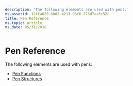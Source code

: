 ```yaml
---
description: 'The following elements are used with pens:'
ms.assetid: 12ffa080-6b02-4213-93f6-276d7aa5c52c
title: Pen Reference
ms.topic: article
ms.date: 05/31/2018
---
```


# Pen Reference

The following elements are used with pens:

-   [Pen Functions](pen-functions.md)
-   [Pen Structures](pen-structures.md)

 

 



